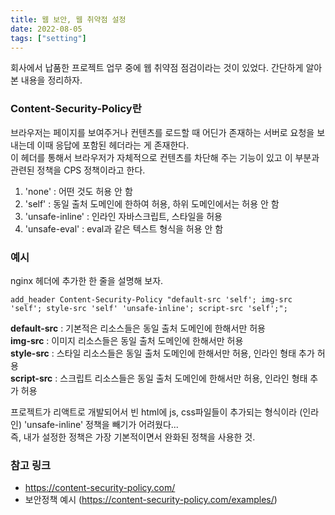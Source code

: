 ```yaml
---
title: 웹 보안, 웹 취약점 설정
date: 2022-08-05
tags: ["setting"]
---
```


회사에서 납품한 프로젝트 업무 중에 웹 취약점 점검이라는 것이 있었다. 간단하게 알아본 내용을 정리하자.   

### Content-Security-Policy란

브라우저는 페이지를 보여주거나 컨텐츠를 로드할 때 어딘가 존재하는 서버로 요청을 보내는데 이때 응답에 포함된 헤더라는 게 존재한다.   
이 헤더를 통해서 브라우저가 자체적으로 컨텐츠를 차단해 주는 기능이 있고 이 부분과 관련된 정책을 CPS 정책이라고 한다.   

1. 'none' : 어떤 것도 허용 안 함
2. 'self' : 동일 출처 도메인에 한하여 허용, 하위 도메인에서는 허용 안 함
3. 'unsafe-inline' : 인라인 자바스크립트, 스타일을 허용
4. 'unsafe-eval' : eval과 같은 텍스트 형식을 허용 안 함


### 예시

nginx 헤더에 추가한 한 줄을 설명해 보자.   

```nginx
add_header Content-Security-Policy "default-src 'self'; img-src 'self'; style-src 'self' 'unsafe-inline'; script-src 'self';";
```

**default-src** : 기본적은 리소스들은 동일 출처 도메인에 한해서만 허용   
**img-src** : 이미지 리소스들은 동일 출처 도메인에 한해서만 허용   
**style-src** : 스타일 리소스들은 동일 출처 도메인에 한해서만 허용, 인라인 형태 추가 허용   
**script-src** : 스크립트 리소스들은 동일 출처 도메인에 한해서만 허용, 인라인 형태 추가 허용   

프로젝트가 리액트로 개발되어서 빈 html에 js, css파일들이 추가되는 형식이라 (인라인) 'unsafe-inline' 정책을 빼기가 어려웠다...   
즉, 내가 설정한 정책은 가장 기본적이면서 완화된 정책을 사용한 것.


### 참고 링크
- https://content-security-policy.com/
- 보안정책 예시 (https://content-security-policy.com/examples/)

